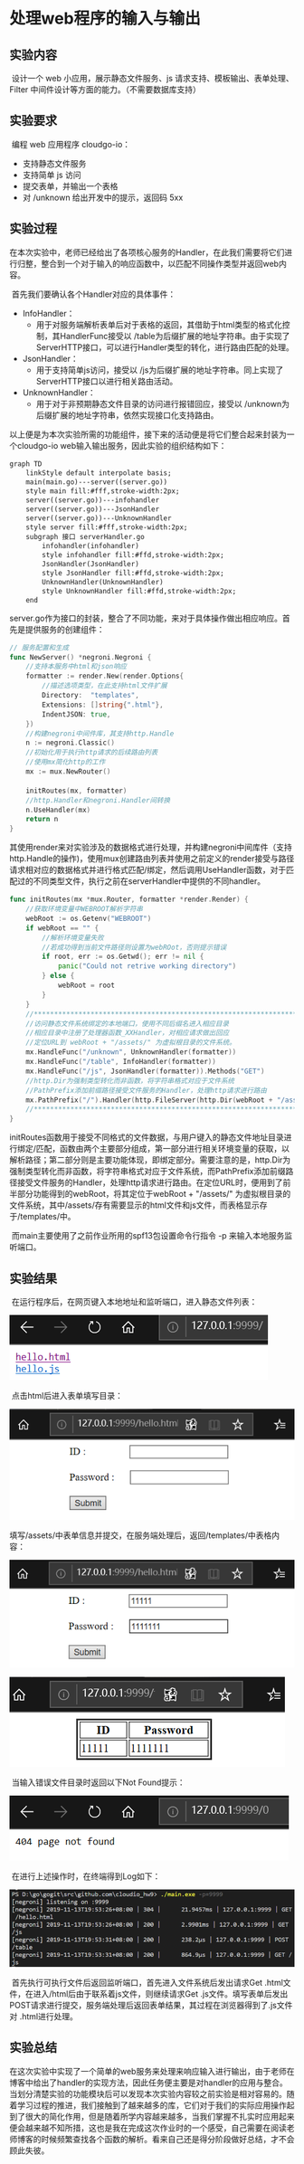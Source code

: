 #  处理web程序的输入与输出

## 实验内容

​		设计一个 web 小应用，展示静态文件服务、js 请求支持、模板输出、表单处理、Filter 中间件设计等方面的能力。（不需要数据库支持）

## 实验要求

​		编程 web 应用程序 cloudgo-io：

* 支持静态文件服务
* 支持简单 js 访问
* 提交表单，并输出一个表格
* 对 /unknown 给出开发中的提示，返回码 5xx

## 实验过程

​		在本次实验中，老师已经给出了各项核心服务的Handler，在此我们需要将它们进行归整，整合到一个对于输入的响应函数中，以匹配不同操作类型并返回web内容。

​		首先我们要确认各个Handler对应的具体事件：

* InfoHandler：
  * 用于对服务端解析表单后对于表格的返回，其借助于html类型的格式化控制，其HandlerFunc接受以 /table为后缀扩展的地址字符串。由于实现了ServerHTTP接口，可以进行Handler类型的转化，进行路由匹配的处理。
* JsonHandler：
  * 用于支持简单js访问，接受以 /js为后缀扩展的地址字符串。同上实现了ServerHTTP接口以进行相关路由活动。
* UnknownHandler：
  * 用于对于非预期静态文件目录的访问进行报错回应，接受以 /unknown为后缀扩展的地址字符串，依然实现接口化支持路由。

​		以上便是为本次实验所需的功能组件，接下来的活动便是将它们整合起来封装为一个cloudgo-io web输入输出服务，因此实验的组织结构如下：

```mermaid
graph TD
	linkStyle default interpolate basis;
	main(main.go)---server((server.go))
	style main fill:#fff,stroke-width:2px;
	server((server.go))---infohandler
	server((server.go))---JsonHandler
	server((server.go))---UnknownHandler
	style server fill:#fff,stroke-width:2px;
	subgraph 接口 serverHandler.go
		infohandler(infohandler)
		style infohandler fill:#ffd,stroke-width:2px;
		JsonHandler(JsonHandler)
		style JsonHandler fill:#ffd,stroke-width:2px;
		UnknownHandler(UnknownHandler)
		style UnknownHandler fill:#ffd,stroke-width:2px;
	end
```

​		server.go作为接口的封装，整合了不同功能，来对于具体操作做出相应响应。首先是提供服务的创建组件：

```go
// 服务配置和生成
func NewServer() *negroni.Negroni {
	//支持本服务中html和json响应
	formatter := render.New(render.Options{
		//描述选项类型，在此支持html文件扩展
		Directory:  "templates",
		Extensions: []string{".html"},
		IndentJSON: true,
	})
	//构建negroni中间件库，其支持http.Handle
	n := negroni.Classic()
	//初始化用于执行http请求的后续路由列表
	//使用mx简化http的工作
	mx := mux.NewRouter()

	initRoutes(mx, formatter)
	//http.Handler和negroni.Handler间转换
	n.UseHandler(mx)
	return n
}
```

​		其使用render来对实验涉及的数据格式进行处理，并构建negroni中间库件（支持http.Handle的操作)，使用mux创建路由列表并使用之前定义的render接受与路径请求相对应的数据格式并进行格式匹配/绑定，然后调用UseHandler函数，对于匹配过的不同类型文件，执行之前在serverHandler中提供的不同handler。

```go
func initRoutes(mx *mux.Router, formatter *render.Render) {
	//获取环境变量中WEBROOT解析字符串
	webRoot := os.Getenv("WEBROOT")
	if webRoot == "" {
		//解析环境变量失败
		//若成功得到当前文件路径则设置为webROot，否则提示错误
		if root, err := os.Getwd(); err != nil {
			panic("Could not retrive working directory")
		} else {
			webRoot = root
		}
	}
	//**************************************************************************
	//访问静态文件系统绑定的本地端口，使用不同后缀名进入相应目录
	//相应目录中注册了处理器函数_XXHandler，对相应请求做出回应
	//定位URL到 webRoot + "/assets/" 为虚拟根目录的文件系统。
	mx.HandleFunc("/unknown", UnknownHandler(formatter))
	mx.HandleFunc("/table", InfoHandler(formatter))
	mx.HandleFunc("/js", JsonHandler(formatter)).Methods("GET")
	//http.Dir为强制类型转化而非函数，将字符串格式对应于文件系统
	//PathPrefix添加前缀路径接受文件服务的Handler，处理http请求进行路由
	mx.PathPrefix("/").Handler(http.FileServer(http.Dir(webRoot + "/assets/")))
	//**************************************************************************
}

```

​		initRoutes函数用于接受不同格式的文件数据，与用户键入的静态文件地址目录进行绑定/匹配，函数由两个主要部分组成，第一部分进行相关环境变量的获取，以解析路径；第二部分则是主要功能体现，即绑定部分。需要注意的是，http.Dir为强制类型转化而非函数，将字符串格式对应于文件系统，而PathPrefix添加前缀路径接受文件服务的Handler，处理http请求进行路由。在定位URL时，便用到了前半部分功能得到的webRoot，将其定位于webRoot + "/assets/" 为虚拟根目录的文件系统，其中/assets/存有需要显示的html文件和js文件，而表格显示存于/templates/中。

​		而main主要使用了之前作业所用的spf13包设置命令行指令 -p 来输入本地服务监听端口。

## 实验结果

​		在运行程序后，在网页键入本地地址和监听端口，进入静态文件列表：

![port](https://github.com/rye0410/hello-world/blob/master/HWServiceComputing/cloudio_hw9/pic/port.png)

​		点击html后进入表单填写目录：

![html](https://github.com/rye0410/hello-world/blob/master/HWServiceComputing/cloudio_hw9/pic/html.png)

​		填写/assets/中表单信息并提交，在服务端处理后，返回/templates/中表格内容：

![input](https://github.com/rye0410/hello-world/blob/master/HWServiceComputing/cloudio_hw9/pic/input.png)

![table](https://github.com/rye0410/hello-world/blob/master/HWServiceComputing/cloudio_hw9/pic/table.png)

​		当输入错误文件目录时返回以下Not Found提示：

![notfound](https://github.com/rye0410/hello-world/blob/master/HWServiceComputing/cloudio_hw9/pic/notfound.png)

​		在进行上述操作时，在终端得到Log如下：

![log](https://github.com/rye0410/hello-world/blob/master/HWServiceComputing/cloudio_hw9/pic/log.png)

​		首先执行可执行文件后返回监听端口，首先进入文件系统后发出请求Get .html文件，在进入/html后由于联系着js文件，则继续请求Get .js文件。填写表单后发出POST请求进行提交，服务端处理后返回表单结果，其过程在浏览器得到了.js文件对 .html进行处理。

## 实验总结

​		在这次实验中实现了一个简单的web服务来处理来响应输入进行输出，由于老师在博客中给出了handler的实现方法，因此任务便主要是对handler的应用与整合。当划分清楚实验的功能模块后可以发现本次实验内容较之前实验是相对容易的。随着学习过程的推进，我们接触到了越来越多的库，它们对于我们的实际应用操作起到了很大的简化作用，但是随着所学内容越来越多，当我们掌握不扎实时应用起来便会越来越不知所措，这也是我在完成这次作业时的一个感受，自己需要在阅读老师博客的时候频繁查找各个函数的解析。看来自己还是得分阶段做好总结，才不会顾此失彼。
